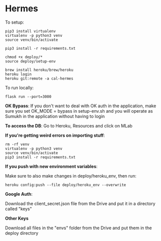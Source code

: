 # Hermes

To setup:

    pip3 install virtualenv
    virtualenv -p python3 venv
    source venv/bin/activate

    pip3 install -r requirements.txt

    chmod +x deploy/*
    source deploy/setup-env

    brew install heroku/brew/heroku
    heroku login
    heroku git:remote -a cal-hermes

To run locally:

    flask run --port=3000


**OK Bypass**: If you don't want to deal with OK auth in the application, make sure you set OK_MODE = bypass in setup-env.sh and you will operate as Sumukh in the application without having to login

**To access the DB**: Go to Heroku, Resources and click on MLab

**If you're getting weird errors on importing stuff**:

    rm -rf venv
    virtualenv -p python3 venv
    source venv/bin/activate
    pip3 install -r requirements.txt

**If you push with new environment variables**:

Make sure to also make changes in deploy/heroku_env, then run:

    heroku config:push --file deploy/heroku_env --overwrite

**Google Auth**:

Download the client_secret.json file from the Drive and put it in a directory called "keys"

**Other Keys**

Download all files in the "envs" folder from the Drive and put them in the deploy directory
